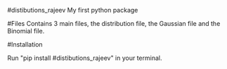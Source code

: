 #distibutions_rajeev
My first python package

#Files
Contains 3 main files, the distribution file, the Gaussian file and the Binomial file.

#Installation

Run "pip install #distibutions_rajeev" in your terminal.
